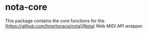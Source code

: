 # nota-core
This package contains the core functions for the [https://github.com/hngrhorace/nota](Nota) Web MIDI API wrapper. 
